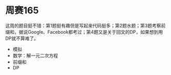 # 周赛165

这周的题目挺不错：第1题挺有趣但是写起来代码挺多；第2题水题；第3题考察前缀和，据说Google、Facebook都考过；第4题又是关于回文的DP，如果想到用DP就不算难了。

- 模拟
- 数学：解一元二次方程
- 前缀和
- DP
